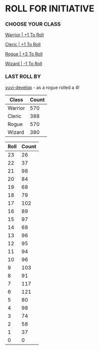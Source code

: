 # ROLL FOR INITIATIVE
### CHOOSE YOUR CLASS

[Warrior | +1 To Roll](https://github.com/benjaminsampica/benjaminsampica/issues/new?title=roll%7Cwarrior&body=Just+click+%27Submit+new+issue%27.)

[Cleric | +1 To Roll](https://github.com/benjaminsampica/benjaminsampica/issues/new?title=roll%7Ccleric&body=Just+click+%27Submit+new+issue%27.)

[Rogue | +3 To Roll](https://github.com/benjaminsampica/benjaminsampica/issues/new?title=roll%7Crogue&body=Just+click+%27Submit+new+issue%27.)

[Wizard | -1 To Roll](https://github.com/benjaminsampica/benjaminsampica/issues/new?title=roll%7Cwizard&body=Just+click+%27Submit+new+issue%27.)
### LAST ROLL BY
[yuvi-develop](https://www.github.com/yuvi-develop) - as a rogue rolled a 4!

|Class|Count|
|-|-|
|Warrior|570|
|Cleric|388|
|Rogue|570|
|Wizard|380|

|Roll|Count|
|-|-|
|23|26
|22|37
|21|98
|20|84
|19|68
|18|79
|17|102
|16|89
|15|97
|14|68
|13|96
|12|95
|11|94
|10|96
|9|103
|8|91
|7|117
|6|121
|5|80
|4|98
|3|74
|2|58
|1|37
|0|0
